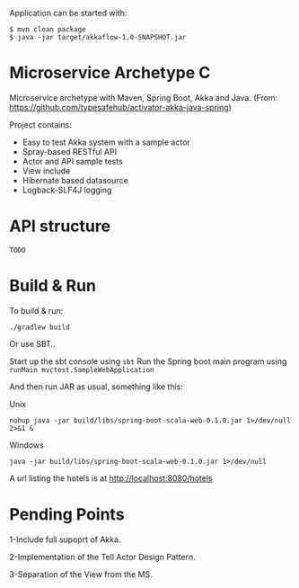 

Application can be started with:

    $ mvn clean package
    $ java -jar target/akkaflow-1.0-SNAPSHOT.jar


# Microservice Archetype C

Microservice archetype with Maven, Spring Boot, Akka and Java.
(From: https://github.com/typesafehub/activator-akka-java-spring)

Project contains:
- Easy to test Akka system with a sample actor
- Spray-based RESTful API
- Actor and API sample tests
- View include
- Hibernate based datasource
- Logback-SLF4J logging

# API structure

```
TODO
```

# Build & Run

To build & run:
```
./gradlew build
```

Or use SBT..

Start up the sbt console using `sbt`
Run the Spring boot main program using `runMain mvctest.SampleWebApplication`


And then run JAR as usual, something like this:

Unix
```
nohup java -jar build/libs/spring-boot-scala-web-0.1.0.jar 1>/dev/null 2>&1 &
```
Windows
```
java -jar build/libs/spring-boot-scala-web-0.1.0.jar 1>/dev/null
```

A url listing the hotels is at [http://localhost:8080/hotels](http://localhost:8080/hotels)


# Pending Points

1-Include full supoprt of Akka.

2-Implementation of the Tell Actor Design Pattern.

3-Separation of the View from the MS.
